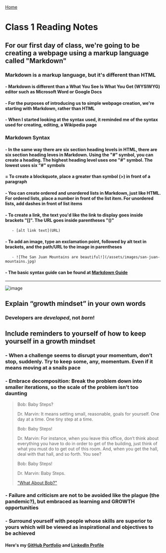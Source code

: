 [Home](https://pgmorales76.github.io/reading_notes/)

# Class 1 Reading Notes

## For our first day of class, we're going to be creating a webpage using a markup language called "Markdown"

### Markdown is a markup language, but it's different than HTML

#### - Markdown is different than a What You See Is What You Get (WYSIWYG) editor such as Microsoft Word or Google Docs

#### - For the purposes of introducing us to simple webpage creation, we're starting with Markdown, rather than HTML

#### - When I started looking at the syntax used, it reminded me of the syntax used for creating, editing, a Wikipedia page

### Markdown Syntax

#### - In the same way there are six section heading levels in HTML, there are six section heading leves in Markdown. Using the "#" symbol, you can create a heading. The highest heading level uses one "#" symbol. The lowest uses six "#" symbols

#### = To create a blockquote, place a greater than symbol (>) in front of a paragraph

#### - You can create ordered and unordered lists in Markdown, just like HTML. For ordered lists, place a number in front of the list item. For unordered lists, add dashes in front of list items

#### - To create a link, the text you'd like the link to display goes inside brackets "[]". The URL goes inside parentheses "()"

       - [alt link text](URL)

#### - To add an image, type an exclamation point, followed by alt text in brackets, and the path/URL to the image in parentheses

       - ![The San Juan Mountains are beautiful!](/assets/images/san-juan-mountains.jpg)

#### - The basic syntax guide can be found at [Markdown Guide](https://www.markdownguide.org/basic-syntax/)

-----------------------------------------------------------------------------------------------------------------------------------------------------------

![image](https://user-images.githubusercontent.com/81570648/192704138-052cdff8-06df-401a-b7c5-108b36317802.png)

## Explain “growth mindset” in your own words

### **Developers are _developed_, not _born_!**

## Include reminders to yourself of how to keep yourself in a growth mindset

### - When a challenge seems to disrupt your momentum, don’t stop, suddenly. Try to keep some, any, momentum. Even if it means moving at a snails pace

### ⁃ Embrace decomposition: Break the problem down into smaller iterations, so the scale of the problem isn’t too daunting

> Bob: Baby Steps?
>
> Dr. Marvin: It means setting small, reasonable, goals for yourself. One day at a time. One tiny step at a time.
>
> Bob: Baby Steps!
>
> Dr. Marvin: For instance, when you leave this office, don’t think about everything you have to do in order to get of the building, just think of what you must do to get out of this room. And, when you get the hall, deal with that hall, and so forth. You see?
>
> Bob: Baby Steps!
>
> Dr. Marvin: Baby Steps.
>
> ["What About Bob?"](https://www.youtube.com/watch?v=Yl6s6DGapug)

### ⁃ Failure and criticism are not to be avoided like the plague (the pandemic?), but embraced as learning and GROWTH opportunities

### ⁃ Surround yourself with people whose skills are superior to yours which will be viewed as inspirational and objectives to be achieved

#### Here's my [GitHub Portfolio](https://github.com/pgmorales76) and [LinkedIn Profile](https://linkedin.com/in/peter-morales-4206a7190)
